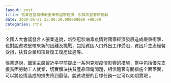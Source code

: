 ```yaml
---
layout: post
title: 張業遂指疫情嚴重衝擊國家經濟　脫貧攻堅有新挑戰
date: 2020-05-21 23:00:29.000000000 +08:00
categories: rthk
---
```


全國人大會議發言人張業遂說，新型冠狀病毒疫情對國家經濟發展造成嚴重衝擊，也對脫貧攻堅帶來新的困難及挑戰，包括貧困人口外出工作受阻，貧困戶生產經營受損，扶貧企業和項目復工復產延遲等。

張業遂說，國家主席習近平早前提出一系列克服疫情影響的措施，當中包括優先支援貧困勞動工人就業，切實解決扶貧產品滯銷問題，相信隨著有關措施全面落實，可以將疫情造成的損失降到最低，脫貧攻堅的目標任務一定可以如期實現 。
